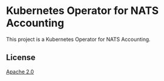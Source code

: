 # Kubernetes Operator for NATS Accounting

This project is a Kubernetes Operator for NATS Accounting.

## License

[Apache 2.0](/LICENSE)
